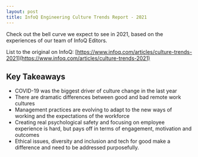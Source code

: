 ```yaml
---
layout: post
title: InfoQ Engineering Culture Trends Report - 2021
---
```


Check out the bell curve we expect to see in 2021, based on the experiences of our team of InfoQ Editors.

List to the original on InfoQ: [https://www.infoq.com/articles/culture-trends-2021](https://www.infoq.com/articles/culture-trends-2021)


## Key Takeaways

- COVID-19 was the biggest driver of culture change in the last year
- There are dramatic differences between good and bad remote work cultures
- Management practices are evolving to adapt to the new ways of working and the expectations of the workforce
- Creating real psychological safety and focusing on employee experience is hard, but pays off in terms of engagement, motivation and outcomes
- Ethical issues, diversity and inclusion and tech for good make a difference and need to be addressed purposefully.